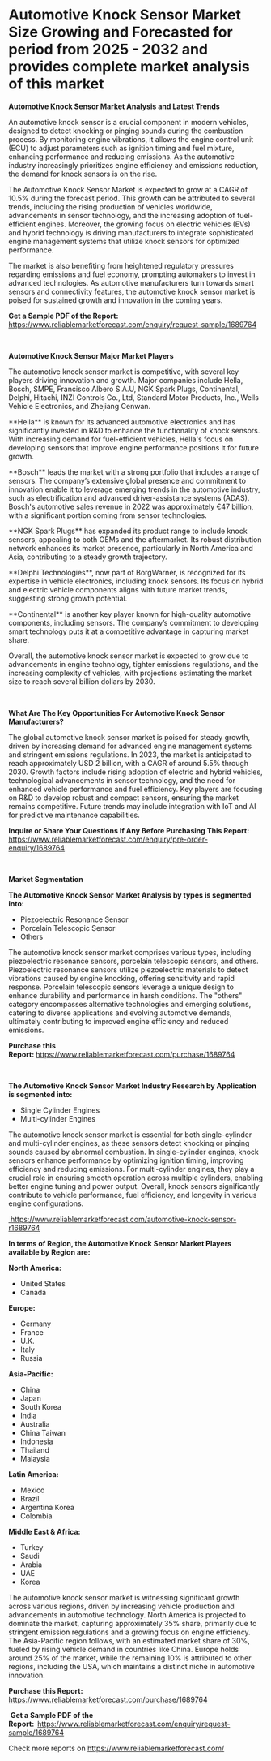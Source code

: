 <p><h1>Automotive Knock Sensor Market Size Growing and Forecasted for period from 2025 - 2032 and provides complete market analysis of this market</h1></p><p><strong>Automotive Knock Sensor Market Analysis and Latest Trends</strong></p>
<p><p>An automotive knock sensor is a crucial component in modern vehicles, designed to detect knocking or pinging sounds during the combustion process. By monitoring engine vibrations, it allows the engine control unit (ECU) to adjust parameters such as ignition timing and fuel mixture, enhancing performance and reducing emissions. As the automotive industry increasingly prioritizes engine efficiency and emissions reduction, the demand for knock sensors is on the rise.</p><p>The Automotive Knock Sensor Market is expected to grow at a CAGR of 10.5% during the forecast period. This growth can be attributed to several trends, including the rising production of vehicles worldwide, advancements in sensor technology, and the increasing adoption of fuel-efficient engines. Moreover, the growing focus on electric vehicles (EVs) and hybrid technology is driving manufacturers to integrate sophisticated engine management systems that utilize knock sensors for optimized performance.</p><p>The market is also benefiting from heightened regulatory pressures regarding emissions and fuel economy, prompting automakers to invest in advanced technologies. As automotive manufacturers turn towards smart sensors and connectivity features, the automotive knock sensor market is poised for sustained growth and innovation in the coming years.</p></p>
<p><strong>Get a Sample PDF of the Report:&nbsp;</strong> <a href="https://www.reliablemarketforecast.com/enquiry/request-sample/1689764?utm_campaign=2288&utm_medium=2&utm_source=Github&utm_content=ia&utm_term=30032025&utm_id=automotive-knock-sensor">https://www.reliablemarketforecast.com/enquiry/request-sample/1689764</a></p>
<p>&nbsp;</p>
<p><strong>Automotive Knock Sensor Major Market Players</strong></p>
<p><p>The automotive knock sensor market is competitive, with several key players driving innovation and growth. Major companies include Hella, Bosch, SMPE, Francisco Albero S.A.U, NGK Spark Plugs, Continental, Delphi, Hitachi, INZI Controls Co., Ltd, Standard Motor Products, Inc., Wells Vehicle Electronics, and Zhejiang Cenwan.</p><p>**Hella** is known for its advanced automotive electronics and has significantly invested in R&D to enhance the functionality of knock sensors. With increasing demand for fuel-efficient vehicles, Hella's focus on developing sensors that improve engine performance positions it for future growth.</p><p>**Bosch** leads the market with a strong portfolio that includes a range of sensors. The company’s extensive global presence and commitment to innovation enable it to leverage emerging trends in the automotive industry, such as electrification and advanced driver-assistance systems (ADAS). Bosch's automotive sales revenue in 2022 was approximately €47 billion, with a significant portion coming from sensor technologies.</p><p>**NGK Spark Plugs** has expanded its product range to include knock sensors, appealing to both OEMs and the aftermarket. Its robust distribution network enhances its market presence, particularly in North America and Asia, contributing to a steady growth trajectory.</p><p>**Delphi Technologies**, now part of BorgWarner, is recognized for its expertise in vehicle electronics, including knock sensors. Its focus on hybrid and electric vehicle components aligns with future market trends, suggesting strong growth potential.</p><p>**Continental** is another key player known for high-quality automotive components, including sensors. The company’s commitment to developing smart technology puts it at a competitive advantage in capturing market share.</p><p>Overall, the automotive knock sensor market is expected to grow due to advancements in engine technology, tighter emissions regulations, and the increasing complexity of vehicles, with projections estimating the market size to reach several billion dollars by 2030.</p></p>
<p>&nbsp;</p>
<p><strong>What Are The Key Opportunities For Automotive Knock Sensor Manufacturers?</strong></p>
<p><p>The global automotive knock sensor market is poised for steady growth, driven by increasing demand for advanced engine management systems and stringent emissions regulations. In 2023, the market is anticipated to reach approximately USD 2 billion, with a CAGR of around 5.5% through 2030. Growth factors include rising adoption of electric and hybrid vehicles, technological advancements in sensor technology, and the need for enhanced vehicle performance and fuel efficiency. Key players are focusing on R&D to develop robust and compact sensors, ensuring the market remains competitive. Future trends may include integration with IoT and AI for predictive maintenance capabilities.</p></p>
<p><strong>Inquire or Share Your Questions If Any Before Purchasing This Report:</strong> <a href="https://www.reliablemarketforecast.com/enquiry/pre-order-enquiry/1689764?utm_campaign=2288&utm_medium=2&utm_source=Github&utm_content=ia&utm_term=30032025&utm_id=automotive-knock-sensor">https://www.reliablemarketforecast.com/enquiry/pre-order-enquiry/1689764</a></p>
<p>&nbsp;</p>
<p><strong>Market Segmentation</strong></p>
<p><strong>The Automotive Knock Sensor Market Analysis by types is segmented into:</strong></p>
<p><ul><li>Piezoelectric Resonance Sensor</li><li>Porcelain Telescopic Sensor</li><li>Others</li></ul></p>
<p><p>The automotive knock sensor market comprises various types, including piezoelectric resonance sensors, porcelain telescopic sensors, and others. Piezoelectric resonance sensors utilize piezoelectric materials to detect vibrations caused by engine knocking, offering sensitivity and rapid response. Porcelain telescopic sensors leverage a unique design to enhance durability and performance in harsh conditions. The "others" category encompasses alternative technologies and emerging solutions, catering to diverse applications and evolving automotive demands, ultimately contributing to improved engine efficiency and reduced emissions.</p></p>
<p><strong>Purchase this Report:&nbsp;</strong><a href="https://www.reliablemarketforecast.com/purchase/1689764?utm_campaign=2288&utm_medium=2&utm_source=Github&utm_content=ia&utm_term=30032025&utm_id=automotive-knock-sensor">https://www.reliablemarketforecast.com/purchase/1689764</a></p>
<p>&nbsp;</p>
<p><strong>The Automotive Knock Sensor Market Industry Research by Application is segmented into:</strong></p>
<p><ul><li>Single Cylinder Engines</li><li>Multi-cylinder Engines</li></ul></p>
<p><p>The automotive knock sensor market is essential for both single-cylinder and multi-cylinder engines, as these sensors detect knocking or pinging sounds caused by abnormal combustion. In single-cylinder engines, knock sensors enhance performance by optimizing ignition timing, improving efficiency and reducing emissions. For multi-cylinder engines, they play a crucial role in ensuring smooth operation across multiple cylinders, enabling better engine tuning and power output. Overall, knock sensors significantly contribute to vehicle performance, fuel efficiency, and longevity in various engine configurations.</p></p>
<p><a href="https://www.reliablemarketforecast.com/automotive-knock-sensor-r1689764?utm_campaign=2288&utm_medium=2&utm_source=Github&utm_content=ia&utm_term=30032025&utm_id=automotive-knock-sensor">&nbsp;https://www.reliablemarketforecast.com/automotive-knock-sensor-r1689764</a></p>
<p><strong>In terms of Region, the Automotive Knock Sensor Market Players available by Region are:</strong></p>
<p>
    <p> <strong> North America: </strong>
        <ul>
            <li>United States</li>
            <li>Canada</li>
        </ul>
        </p> 
    <p> <strong> Europe: </strong>
        <ul>
            <li>Germany</li>
            <li>France</li>
            <li>U.K.</li>
            <li>Italy</li>
            <li>Russia</li>
        </ul>
        </p> 
    <p> <strong> Asia-Pacific: </strong>
        <ul>
            <li>China</li>
            <li>Japan</li>
            <li>South Korea</li>
            <li>India</li>
            <li>Australia</li>
            <li>China Taiwan</li>
            <li>Indonesia</li>
            <li>Thailand</li>
            <li>Malaysia</li>
        </ul>
        </p> 
    <p> <strong> Latin America: </strong>
        <ul>
            <li>Mexico</li>
            <li>Brazil</li>
            <li>Argentina Korea</li>
            <li>Colombia</li>
        </ul>
        </p> 
    <p> <strong> Middle East & Africa: </strong>
        <ul>
            <li>Turkey</li>
            <li>Saudi</li>
            <li>Arabia</li>
            <li>UAE</li>
            <li>Korea</li>
        </ul>
    </p>
    </p>
<p><p>The automotive knock sensor market is witnessing significant growth across various regions, driven by increasing vehicle production and advancements in automotive technology. North America is projected to dominate the market, capturing approximately 35% share, primarily due to stringent emission regulations and a growing focus on engine efficiency. The Asia-Pacific region follows, with an estimated market share of 30%, fueled by rising vehicle demand in countries like China. Europe holds around 25% of the market, while the remaining 10% is attributed to other regions, including the USA, which maintains a distinct niche in automotive innovation.</p></p>
<p><strong>Purchase this Report: </strong><a href="https://www.reliablemarketforecast.com/purchase/1689764?utm_campaign=2288&utm_medium=2&utm_source=Github&utm_content=ia&utm_term=30032025&utm_id=automotive-knock-sensor">https://www.reliablemarketforecast.com/purchase/1689764</a></p>
<p>&nbsp;<strong>Get a Sample PDF of the Report:&nbsp;&nbsp;</strong><a href="https://www.reliablemarketforecast.com/enquiry/request-sample/1689764?utm_campaign=2288&utm_medium=2&utm_source=Github&utm_content=ia&utm_term=30032025&utm_id=automotive-knock-sensor">https://www.reliablemarketforecast.com/enquiry/request-sample/1689764</a></p>
<p><strong></strong></p>
<p>Check more reports on <a href="https://www.reliablemarketforecast.com/?utm_campaign=2288&utm_medium=2&utm_source=Github&utm_content=ia&utm_term=30032025&utm_id=automotive-knock-sensor">https://www.reliablemarketforecast.com/</a></p>
